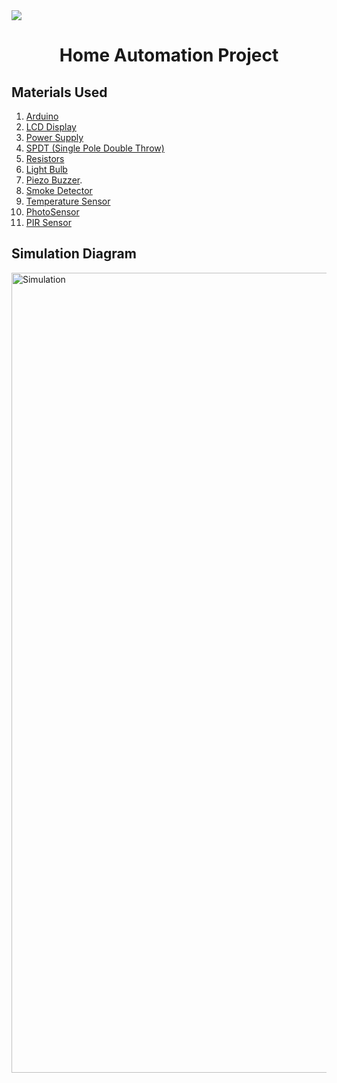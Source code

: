 <div align="left">
<a href="[https://www.tinkercad.com/things/a1AlGO7kumr](https://www.tinkercad.com/things/iOBlCPklACo)"><img src="https://img.shields.io/badge/Tinker%20CAD-Simulation%20Diagram <Click Here>-green[700]"></a>
</div>
<div align="center"><h1>Home Automation Project</h1></div>
<h2>Materials Used</h2>
<div>
  <ol>
    <li><a href="https://www.arduino.cc/" target="_main">Arduino</a></li>
    <li><a href="https://www.arduino.cc/en/Tutorial/HelloWorld" target="_main">LCD Display</a></li>
    <li> <a href="https://support.arduino.cc/hc/en-us/articles/360018922259-What-power-supply-can-I-use-with-my-Arduino-board-" target="_main">Power Supply</a></li>
    <li><a href="https://forum.arduino.cc/index.php?topic=429737.0" target="_main">SPDT (Single Pole Double Throw)</a></li>
    <li><a href="https://forum.arduino.cc/t/when-to-use-resistors-in-a-circuit/660075" target="_main">Resistors</a></li>
    <li><a href="https://tinkercad.zendesk.com/hc/en-us/community/posts/115008013127-Customing-the-light-bulb" target="_main">Light Bulb</a></li>
    <li><a href="https://create.arduino.cc/projecthub/SURYATEJA/use-a-buzzer-module-piezo-speaker-using-arduino-uno-89df45" target="_main">Piezo     Buzzer</a>.</li>
    <li><a href="https://create.arduino.cc/projecthub/Aritro/smoke-detection-using-mq-2-gas-sensor-79c54a" target="_main">Smoke Detector</a></li>
    <li><a href="https://bc-robotics.com/tutorials/using-a-tmp36-temperature-sensor-with-arduino/" target="_main">Temperature Sensor</a></li>
    <li><a href="https://arduinogetstarted.com/tutorials/arduino-light-sensor" target="_main">PhotoSensor</a></li>
    <li><a href="https://create.arduino.cc/projecthub/electropeak/pir-motion-sensor-how-to-use-pirs-w-arduino-raspberry-pi-18d7fa" target="_main">PIR Sensor</a></li>
 </ol>
</div>
<div >

<h2>Simulation Diagram</h2>
  
<img width="1280" alt="Simulation" src="https://user-images.githubusercontent.com/91147942/172211087-4463947a-846e-4316-ae7e-c3cc9e36e3a7.png">

